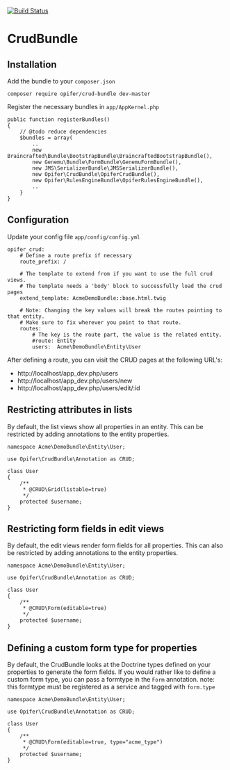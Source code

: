 [![Build Status](https://travis-ci.org/Opifer/CrudBundle.svg)](https://travis-ci.org/Opifer/CrudBundle)

CrudBundle
==========

Installation
------------

Add the bundle to your `composer.json`

    composer require opifer/crud-bundle dev-master

Register the necessary bundles in `app/AppKernel.php`

    public function registerBundles()
    {
        // @todo reduce dependencies
        $bundles = array(
            ..
            new Braincrafted\Bundle\BootstrapBundle\BraincraftedBootstrapBundle(),
            new Genemu\Bundle\FormBundle\GenemuFormBundle(),
            new JMS\SerializerBundle\JMSSerializerBundle(),
            new Opifer\CrudBundle\OpiferCrudBundle(),
            new Opifer\RulesEngineBundle\OpiferRulesEngineBundle(),
            ..
        }
    }

Configuration
-------------

Update your config file `app/config/config.yml`

    opifer_crud:
        # Define a route prefix if necessary
        route_prefix: /
        
        # The template to extend from if you want to use the full crud views.
        # The template needs a 'body' block to successfully load the crud pages
        extend_template: AcmeDemoBundle::base.html.twig

        # Note: Changing the key values will break the routes pointing to that entity.
        # Make sure to fix wherever you point to that route.
        routes:
            # The key is the route part, the value is the related entity.
            #route: Entity
            users:  Acme\DemoBundle\Entity\User

After defining a route, you can visit the CRUD pages at the following URL's:

- http://localhost/app_dev.php/users
- http://localhost/app_dev.php/users/new
- http://localhost/app_dev.php/users/edit/:id

Restricting attributes in lists
-------------------------------

By default, the list views show all properties in an entity.
This can be restricted by adding annotations to the entity properties.

    namespace Acme\DemoBundle\Entity\User;

    use Opifer\CrudBundle\Annotation as CRUD;

    class User
    {
        /**
         * @CRUD\Grid(listable=true)
         */
        protected $username;
    }

Restricting form fields in edit views
-------------------------------------

By default, the edit views render form fields for all properties.
This can also be restricted by adding annotations to the entity properties.

    namespace Acme\DemoBundle\Entity\User;

    use Opifer\CrudBundle\Annotation as CRUD;

    class User
    {
        /**
         * @CRUD\Form(editable=true)
         */
        protected $username;
    }

Defining a custom form type for properties
------------------------------------------

By default, the CrudBundle looks at the Doctrine types defined on your properties
to generate the form fields. If you would rather like to define a custom form
type, you can pass a formtype in the `Form` annotation.
note: this formtype must be registered as a service and tagged with `form.type`

    namespace Acme\DemoBundle\Entity\User;

    use Opifer\CrudBundle\Annotation as CRUD;

    class User
    {
        /**
         * @CRUD\Form(editable=true, type="acme_type")
         */
        protected $username;
    }
